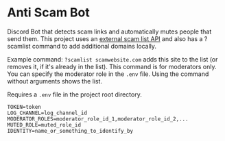 # Anti Scam Bot

Discord Bot that detects scam links and automatically mutes people that send them.
This project uses an [external scam list API](https://phish.sinking.yachts/docs) and also has a ?scamlist command to add additional domains locally.

Example command: ``?scamlist scamwebsite.com`` adds this site to the list (or removes it, if it's already in the list).
This command is for moderators only. You can specify the moderator role in the ``.env`` file.
Using the command without arguments shows the list.

Requires a ``.env`` file in the project root directory.

```
TOKEN=token
LOG_CHANNEL=log_channel_id
MODERATOR_ROLES=moderator_role_id_1,moderator_role_id_2,...
MUTED_ROLE=muted_role_id
IDENTITY=name_or_something_to_identify_by
```
